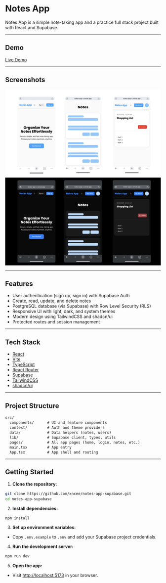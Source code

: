# Notes App

Notes App is a simple note-taking app and a practice full stack project built with React and Supabase.

---

## Demo

[Live Demo](https://notes-app-x.vercel.app)

---

## Screenshots

![mobile-light-mode-screenshots](src/assets/images/mobile-light.png)
![mobile-dark-mode-screenshots](src/assets/images/mobile-dark.png)

---

## Features

- User authentication (sign up, sign in) with Supabase Auth
- Create, read, update, and delete notes
- PostgreSQL database (via Supabase) with Row Level Security (RLS)
- Responsive UI with light, dark, and system themes
- Modern design using TailwindCSS and shadcn/ui
- Protected routes and session management

---

## Tech Stack

- [React](https://react.dev/)
- [Vite](https://vitejs.dev/)
- [TypeScript](https://www.typescriptlang.org/)
- [React Router](https://reactrouter.com/)
- [Supabase](https://supabase.com/)
- [TailwindCSS](https://tailwindcss.com/)
- [shadcn/ui](https://ui.shadcn.com/)

---

## Project Structure

```
src/
  components/      # UI and feature components
  context/         # Auth and theme providers
  data/            # Data helpers (notes, users)
  lib/             # Supabase client, types, utils
  pages/           # All app pages (home, login, notes, etc.)
  main.tsx         # App entry
  App.tsx          # App shell and routing
```

---

## Getting Started

1. **Clone the repository:**

```sh
git clone https://github.com/xncee/notes-app-supabase.git
cd notes-app-supabase
```

2. **Install dependencies:**

```sh
npm install
```

3. **Set up environment variables:**

- Copy `.env.example` to `.env` and add your Supabase project credentials.

4. **Run the development server:**

```sh
npm run dev
```

5. **Open the app:**

- Visit [http://localhost:5173](http://localhost:5173) in your browser.
